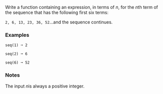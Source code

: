Write a function containing an expression, in terms of *n*, for the *n*th term of the sequence that has the following first six terms:

`2, 6, 13, 23, 36, 52`...and the sequence continues.


### Examples ###
    seq(1) ➞ 2

    seq(2) ➞ 6

    seq(6) ➞ 52


### Notes ###
The input *n*is always a positive integer.